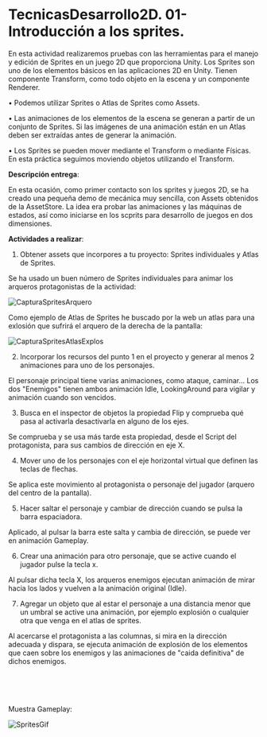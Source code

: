 # TecnicasDesarrollo2D. 01-Introducción a los sprites.

En esta actividad realizaremos pruebas con las herramientas para el manejo y edición de Sprites en un juego 2D que proporciona Unity. Los Sprites son uno de los elementos básicos en las aplicaciones 2D en Unity. Tienen componente Transform, como todo objeto en la escena y un componente Renderer.
    
• Podemos utilizar Sprites o Atlas de Sprites como Assets. 
    
• Las animaciones de los elementos de la escena se generan a partir de un conjunto de Sprites. Si las imágenes de una animación están en un Atlas deben ser extraídas antes de generar la animación. 
    
• Los Sprites se pueden mover mediante el Transform o mediante Físicas. En esta práctica seguimos moviendo objetos utilizando el Transform. 

<strong>Descripción entrega</strong>:

En esta ocasión, como primer contacto son los sprites y juegos 2D, se ha creado una pequeña demo de mecánica muy sencilla, con Assets obtenidos de la AssetStore. La idea era probar las animaciones y las máquinas de estados, así como iniciarse en los scprits para desarrollo de juegos en dos dimensiones.
    
<strong>Actividades a realizar</strong>:

1. Obtener assets que incorpores a tu proyecto: Sprites individuales y Atlas de Sprites. 

Se ha usado un buen número de Sprites individuales para animar los arqueros protagonistas de la actividad:

![CapturaSpritesArquero](https://user-images.githubusercontent.com/92461845/140629880-be73809a-8996-4d4a-b713-826f9e4187a4.PNG)

Como ejemplo de Atlas de Sprites he buscado por la web un atlas para una exlosión que sufrirá el arquero de la derecha de la pantalla:

![CapturaSpritesAtlasExplos](https://user-images.githubusercontent.com/92461845/140629917-ca89e9ac-3c15-4585-ab0a-d1e03d38fd0a.PNG)
    
2. Incorporar los recursos del punto 1 en el proyecto y generar al menos 2 animaciones para uno de los personajes. 

El personaje principal tiene varias animaciones, como ataque, caminar... Los dos "Enemigos" tienen ambos animación Idle, LookingAround para vigilar y animación cuando son vencidos.
    
3. Busca en el inspector de objetos la propiedad Flip y comprueba qué pasa al activarla desactivarla en alguno de los ejes. 

Se comprueba y se usa más tarde esta propiedad, desde el Script del protagonista, para sus cambios de dirección en eje X.
    
4. Mover uno de los personajes con el eje horizontal virtual que definen las teclas de flechas.

Se aplica este movimiento al protagonista o personaje del jugador (arquero del centro de la pantalla).
    
5. Hacer saltar el personaje y cambiar de dirección cuando se pulsa la barra espaciadora.

Aplicado, al pulsar la barra este salta y cambia de dirección, se puede ver en animación Gameplay.
    
6. Crear una animación para otro personaje, que se active cuando el jugador pulse la tecla x.

Al pulsar dicha tecla X, los arqueros enemigos ejecutan animación de mirar hacia los lados y vuelven a la animación original (Idle).
    
7. Agregar un objeto que al estar el personaje a una distancia menor que un umbral se active una animación, por ejemplo explosión o cualquier otra que venga en el atlas de sprites.
    
Al acercarse el protagonista a las columnas, si mira en la dirección adecuada y dispara, se ejecuta animación de explosión de los elementos que caen sobre los enemigos y las animaciones de "caida definitiva" de dichos enemigos.

</br>
</br>
</br>

Muestra Gameplay:

![SpritesGif](https://user-images.githubusercontent.com/92461845/140630065-335c9e9c-542a-4276-8bd2-55adebf3422e.gif)

